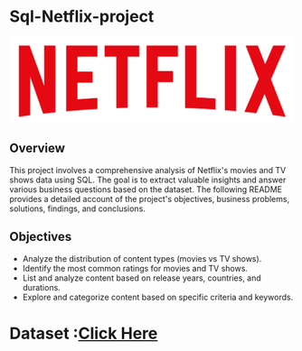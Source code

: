 # Sql-Netflix-project
![net](https://github.com/KrishnaBabu-Khethavath/Sql-Netflix-project/blob/main/logo%20(1).png)

## Overview
This project involves a comprehensive analysis of Netflix's movies and TV shows data using SQL. The goal is to extract valuable insights and answer various business questions based on the dataset. The following README provides a detailed account of the project's objectives, business problems, solutions, findings, and conclusions.
## Objectives
- Analyze the distribution of content types (movies vs TV shows).
- Identify the most common ratings for movies and TV shows.
- List and analyze content based on release years, countries, and durations.
- Explore and categorize content based on specific criteria and keywords.
# Dataset :[Click Here](https://github.com/KrishnaBabu-Khethavath/Sql-Netflix-project/blob/main/netflix_titles.csv)

